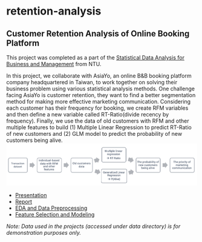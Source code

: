 # retention-analysis

## Customer Retention Analysis of Online Booking Platform

This project was completed as a part of the [Statistical Data Analysis for Business and Management](https://github.com/tzuhsuancheng/Statistical-Data-Analysis-for-Business-and-Management) from NTU.

In this project, we collaborate with AsiaYo, an online B&B booking platform company headquartered in Taiwan, to work together on solving their business problem using various statistical analysis methods. One challenge facing AsiaYo is customer retention, they want to find a better segmentation method for making more effective marketing communication. Considering each customer has their frequency for booking, we create RFM variables and then define a new variable called RT-Ratio(divide recency by frequency). Finally, we use the data of old customers with RFM and other multiple features to build (1) Multiple Linear Regression to predict RT-Ratio of new customers and (2) GLM model to predict the probability of new customers being alive.
![flow_chart](tmp/p1_flow.png)

- [Presentation](https://github.com/tzuhsuancheng/retention-analysis/blob/main/project_slides_group1.pdf)
- [Report](https://github.com/tzuhsuancheng/retention-analysis/blob/main/project_report_group1.pdf)
- [EDA and Data Preprocessing](https://rpubs.com/tzu0218/722518)
- [Feature Selection and Modeling](https://rpubs.com/tzu0218/723070)
 
 *Note: Data used in the projects (accessed under data directory) is for demonstration purposes only.*


  
 

  
  
